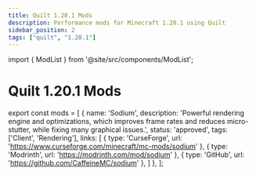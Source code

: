 ```yaml
---
title: Quilt 1.20.1 Mods
description: Performance mods for Minecraft 1.20.1 using Quilt
sidebar_position: 2
tags: ["quilt", "1.20.1"]
---
```


import { ModList } from '@site/src/components/ModList';

# Quilt 1.20.1 Mods

export const mods = [
  {
    name: 'Sodium',
    description: 'Powerful rendering engine and optimizations, which improves frame rates and reduces micro-stutter, while fixing many graphical issues.',
    status: 'approved',
    tags: ['Client', 'Rendering'],
    links: [
      { type: 'CurseForge', url: 'https://www.curseforge.com/minecraft/mc-mods/sodium' },
      { type: 'Modrinth', url: 'https://modrinth.com/mod/sodium' },
      { type: 'GitHub', url: 'https://github.com/CaffeineMC/sodium' },
    ]
  },
];

<ModList mods={mods} />